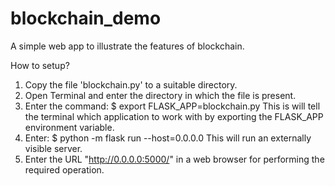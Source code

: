 # blockchain_demo
A simple web app to illustrate the features of blockchain.

How to setup?
1. Copy the file 'blockchain.py' to a suitable directory.
2. Open Terminal and enter the directory in which the file is present. 
3. Enter the command: $ export FLASK_APP=blockchain.py This is will tell the terminal which application to work with by exporting
   the FLASK_APP environment variable.
4. Enter: $ python -m flask run --host=0.0.0.0 This will run an externally visible server.
5. Enter the URL "http://0.0.0.0:5000/<enter HTTP function name>" in a web browser for performing the required operation.
